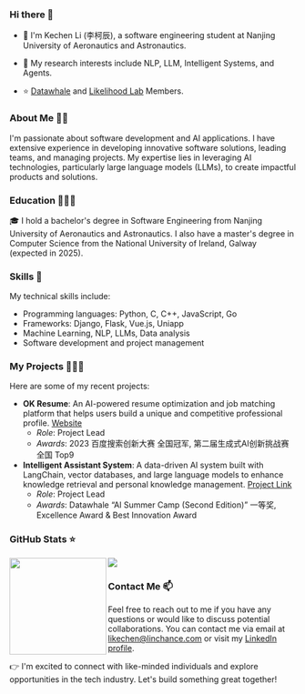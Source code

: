 <!--
**Joe-2002/Joe-2002** is a ✨ _special_ ✨ repository because its `README.md` (this file) appears on your GitHub profile.

Here are some ideas to get you started:

- 🔭 I’m currently working on ...
- 🌱 I’m currently learning ...
- 👯 I’m looking to collaborate on ...
- 🤔 I’m looking for help with ...
- 💬 Ask me about ...
- 📫 How to reach me: ...
- 😄 Pronouns: ...
- ⚡ Fun fact: ...
-->



### Hi there 👋  
- 🌱 I'm Kechen Li (李柯辰), a software engineering student at Nanjing University of Aeronautics and Astronautics.

- 💬 My research interests include NLP, LLM, Intelligent Systems, and Agents.

- ⭐ [Datawhale](https://github.com/datawhalechina) and [Likelihood Lab](http://www.maxlikelihood.cn/) Members.


### About Me 👨🏽‍
I'm passionate about software development and AI applications. I have extensive experience in developing innovative software solutions, leading teams, and managing projects. My expertise lies in leveraging AI technologies, particularly large language models (LLMs), to create impactful products and solutions.

### Education 👨🏽‍🎓
🎓 I hold a bachelor's degree in Software Engineering from Nanjing University of Aeronautics and Astronautics. I also have a master's degree in Computer Science from the National University of Ireland, Galway (expected in 2025).

### Skills 🔧
My technical skills include:
*   Programming languages: Python, C, C++, JavaScript, Go
*   Frameworks: Django, Flask, Vue.js, Uniapp
*   Machine Learning, NLP, LLMs, Data analysis
*   Software development and project management

### My Projects 🧑🏽‍💻 
Here are some of my recent projects:
- **OK Resume**: An AI-powered resume optimization and job matching platform that helps users build a unique and competitive professional profile. [Website](https://okjob.linchance.com)
  - *Role*: Project Lead
  - *Awards*: 2023 百度搜索创新大赛 全国冠军, 第二届生成式AI创新挑战赛 全国 Top9
- **Intelligent Assistant System**: A data-driven AI system built with LangChain, vector databases, and large language models to enhance knowledge retrieval and personal knowledge management. [Project Link](https://github.com/Joe-2002/LinChance_GPT)
  - *Role*: Project Lead
  - *Awards*: Datawhale “AI Summer Camp (Second Edition)” 一等奖, Excellence Award & Best Innovation Award

<!-- **Open Source Contributions**:

- **sweettalk-django4.2**: Django-based web application with user authentication and authorization examples.
  [GitHub Link](https://github.com/Joe-2002/sweettalk-django4.2)
- **sweettalk-data-structure**: Python implementation of various data structures and algorithms.
  [GitHub Link](https://github.com/Joe-2002/sweettalk-data-structure)
- **LinChance-Fine-tuning-System**: Language model fine-tuning using PyTorch and Hugging Face Transformers.
  [GitHub Link](https://github.com/Joe-2002/LinChance-Fine-tuning-System)
- **self-llm (Datawhale)**: A project enabling researchers and developers to easily build and fine-tune their own language models. [GitHub Link](https://github.com/datawhalechina/self-llm) -->


### GitHub Stats ⭐

<div>
  <img height="170" align="left" src="https://github-readme-stats.vercel.app/api?username=Joe-2002&show_icons=true&theme=light" />
  <img src="https://github-readme-stats.vercel.app/api/top-langs/?username=Joe-2002&hide_langs_below=1&theme=default&line_height=27&layout=compact" />
</div>

### Contact Me 📫
Feel free to reach out to me if you have any questions or would like to discuss potential collaborations. You can contact me via email at likechen@linchance.com or visit my [LinkedIn profile](https://www.linkedin.com/in/kechenli/).

👉 I'm excited to connect with like-minded individuals and explore opportunities in the tech industry. Let's build something great together!